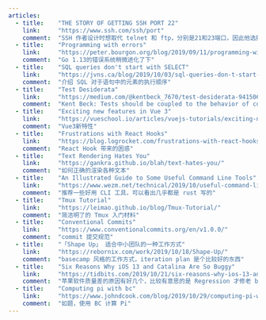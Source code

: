 ```yaml
---
articles:
  - title:    "THE STORY OF GETTING SSH PORT 22"
    link:     "https://www.ssh.com/ssh/port"
    comment:  "SSH 作者设计时想取代 telnet 和 ftp，分别是21和23端口，因此他选择了22"
  - title:    "Programming with errors"
    link:     "https://peter.bourgon.org/blog/2019/09/11/programming-with-errors.html"
    comment:  "Go 1.13的错误系统稍微进化了下"
  - title:    "SQL queries don't start with SELECT"
    link:     "https://jvns.ca/blog/2019/10/03/sql-queries-don-t-start-with-select/"
    comment:  "介绍 SQL 对于语句中的元素的执行顺序"
  - title:    "Test Desiderata"
    link:     "https://medium.com/@kentbeck_7670/test-desiderata-94150638a4b3"
    comment:  "Kent Beck: Tests should be coupled to the behavior of code and decoupled from the structure of code. Seeing tests that fail on both counts."
  - title:    "Exciting new features in Vue 3"
    link:     "https://vueschool.io/articles/vuejs-tutorials/exciting-new-features-in-vue-3/"
    comment:  "Vue3新特性"
  - title:    "Frustrations with React Hooks"
    link:     "https://blog.logrocket.com/frustrations-with-react-hooks/"
    comment:  "React Hook 带来的困惑"
  - title:    "Text Rendering Hates You"
    link:     "https://gankra.github.io/blah/text-hates-you/"
    comment:  "如何正确的渲染各种文本"
  - title:    "An Illustrated Guide to Some Useful Command Line Tools"
    link:     "https://www.wezm.net/technical/2019/10/useful-command-line-tools/"
    comment:  "推荐一些好用 CLI 工具，可以看出几乎都是 rust 写的"
  - title:    "Tmux Tutorial"
    link:     "https://leimao.github.io/blog/Tmux-Tutorial/"
    comment:  "简洁明了的 Tmux 入门材料"
  - title:    "Conventional Commits"
    link:     "https://www.conventionalcommits.org/en/v1.0.0/"
    comment:  "commit 提交规范"
  - title:    "「Shape Up」 适合中小团队的一种工作方式"
    link:     "https://rebornix.com/work/2019/10/18/Shape-Up/"
    comment:  "basecamp 风格的工作方式，iteration plan 是个比较好的东西"
  - title:    "Six Reasons Why iOS 13 and Catalina Are So Buggy"
    link:     "https://tidbits.com/2019/10/21/six-reasons-why-ios-13-and-catalina-are-so-buggy/"
    comment:  "苹果软件质量差的原因有好几个，比较有意思的是 Regression 才修老 bug 不修"
  - title:    "Computing pi with bc"
    link:     "https://www.johndcook.com/blog/2019/10/29/computing-pi-with-bc/"
    comment:  "如题，使用 BC 计算 Pi"
---
```

